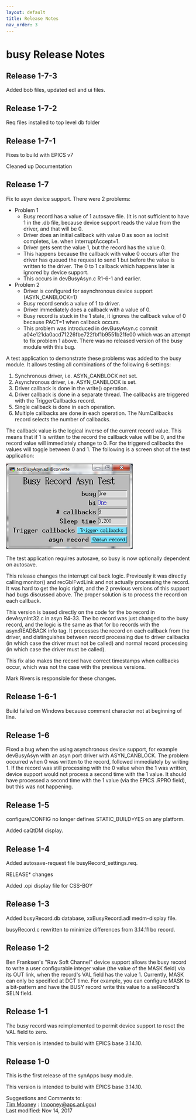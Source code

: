 ```yaml
---
layout: default
title: Release Notes
nav_order: 3
---
```



busy Release Notes
==================

Release 1-7-3
-------------

Added bob files, updated edl and ui files.

Release 1-7-2
-------------

Req files installed to top level db folder

Release 1-7-1
-------------

Fixes to build with EPICS v7

Cleaned up Documentation

Release 1-7
-----------

Fix to asyn device support. There were 2 problems:

*   Problem 1
    *   Busy record has a value of 1 autosave file. (It is not sufficient to have 1 in the .db file, because device support reads the value from the driver, and that will be 0.
    *   Driver does an initial callback with value 0 as soon as iocInit completes, i.e. when interruptAccept=1.
    *   Driver gets sent the value 1, but the record has the value 0.
    *   This happens because the callback with value 0 occurs after the driver has queued the request to send 1 but before the value is written to the driver. The 0 to 1 callback which happens later is ignored by device support.
    *   This occurs in devBusyAsyn.c R1-6-1 and earlier.
*   Problem 2
    *   Driver is configured for asynchronous device support (ASYN\_CANBLOCK=1)
    *   Busy record sends a value of 1 to driver.
    *   Driver immediately does a callback with a value of 0.
    *   Busy record is stuck in the 1 state, it ignores the callback value of 0 because PACT=1 when callback occurs.
    *   This problem was introduced in devBusyAsyn.c commit a04e121da0acd71226fbe722fbf1b9551b21fe00 which was an attempt to fix problem 1 above. There was no released version of the busy module with this bug.

A test application to demonstrate these problems was added to the busy module. It allows testing all combinations of the following 6 settings:

1.  Synchronous driver, i.e. ASYN\_CANBLOCK not set.
2.  Asynchronous driver, i.e. ASYN\_CANBLOCK is set.
3.  Driver callback is done in the write() operation.
4.  Driver callback is done in a separate thread. The callbacks are triggered with the TriggerCallbacks record.
5.  Single callback is done in each operation.
6.  Multiple callbacks are done in each operation. The NumCallbacks record selects the number of callbacks.

The callback value is the logical inverse of the current record value. This means that if 1 is written to the record the callback value will be 0, and the record value will immediately change to 0. For the triggered callbacks the values will toggle between 0 and 1. The following is a screen shot of the test application:

![testBusyAsyn.png](testBusyAsyn.png)

The test application requires autosave, so busy is now optionally dependent on autosave.

This release changes the interrupt callback logic. Previously it was directly calling monitor() and recGblFwdLink and not actually processing the record. It was hard to get the logic right, and the 2 previous versions of this support had bugs discussed above. The proper solution is to process the record on each callback.

This version is based directly on the code for the bo record in devAsynInt32.c in asyn R4-33. The bo record was just changed to the busy record, and the logic is the same as that for bo records with the asyn:READBACK info tag. It processes the record on each callback from the driver, and distinguishes between record processing due to driver callbacks (in which case the driver must not be called) and normal record processing (in which case the driver must be called).

This fix also makes the record have correct timestamps when callbacks occur, which was not the case with the previous versions.

Mark Rivers is responsible for these changes.

Release 1-6-1
-------------

Build failed on Windows because comment character not at beginning of line.

Release 1-6
-----------

Fixed a bug when the using asynchronous device support, for example devBusyAsyn with an asyn port driver with ASYN\_CANBLOCK. The problem occurred when 0 was written to the record, followed immediately by writing 1. If the record was still processing with the 0 value when the 1 was written, device support would not process a second time with the 1 value. It should have processed a second time with the 1 value (via the EPICS .RPRO field), but this was not happening.

Release 1-5
-----------

configure/CONFIG no longer defines STATIC\_BUILD=YES on any platform.

Added caQtDM display.

Release 1-4
-----------

Added autosave-request file busyRecord\_settings.req.

RELEASE\* changes

Added .opi display file for CSS-BOY

Release 1-3
-----------

Added busyRecord.db database, xxBusyRecord.adl medm-display file.

busyRecord.c rewritten to minimize differences from 3.14.11 bo record.

Release 1-2
-----------

Ben Franksen's "Raw Soft Channel" device support allows the busy record to write a user configurable integer value (the value of the MASK field) via its OUT link, when the record's VAL field has the value 1. Currently, MASK can only be specified at DCT time. For example, you can configure MASK to a bit-pattern and have the BUSY record write this value to a selRecord's SELN field.

Release 1-1
-----------

The busy record was reimplemented to permit device support to reset the VAL field to zero.

This version is intended to build with EPICS base 3.14.10.

Release 1-0
-----------

This is the first release of the synApps busy module.

This version is intended to build with EPICS base 3.14.10.

Suggestions and Comments to:  
[Tim Mooney](mailto:mooney@aps.anl.gov) : (mooney@aps.anl.gov)  
Last modified: Nov 14, 2017
